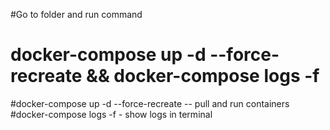 #Go to folder and run command 
# docker-compose up -d --force-recreate && docker-compose logs -f
#docker-compose up -d --force-recreate -- pull and run containers
#docker-compose logs -f - show logs in terminal
